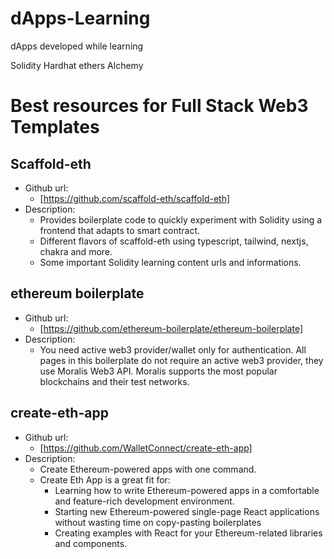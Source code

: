 # dApps-Learning

dApps developed while learning

Solidity
Hardhat
ethers
Alchemy

# Best resources for Full Stack Web3 Templates

## Scaffold-eth

- Github url:
  - [https://github.com/scaffold-eth/scaffold-eth]
- Description:
  - Provides boilerplate code to quickly experiment with Solidity using a frontend that adapts to smart contract.
  - Different flavors of scaffold-eth using typescript, tailwind, nextjs, chakra and more.
  - Some important Solidity learning content urls and informations.

## ethereum boilerplate

- Github url:
  - [https://github.com/ethereum-boilerplate/ethereum-boilerplate]
- Description:
  - You need active web3 provider/wallet only for authentication. All pages in this boilerplate do not require an active web3 provider, they use Moralis Web3 API. Moralis supports the most popular blockchains and their test networks.

## create-eth-app

- Github url:
  - [https://github.com/WalletConnect/create-eth-app]
- Description:
  - Create Ethereum-powered apps with one command.
  - Create Eth App is a great fit for:
    - Learning how to write Ethereum-powered apps in a comfortable and feature-rich development environment.
    - Starting new Ethereum-powered single-page React applications without wasting time on copy-pasting boilerplates
    - Creating examples with React for your Ethereum-related libraries and components.
